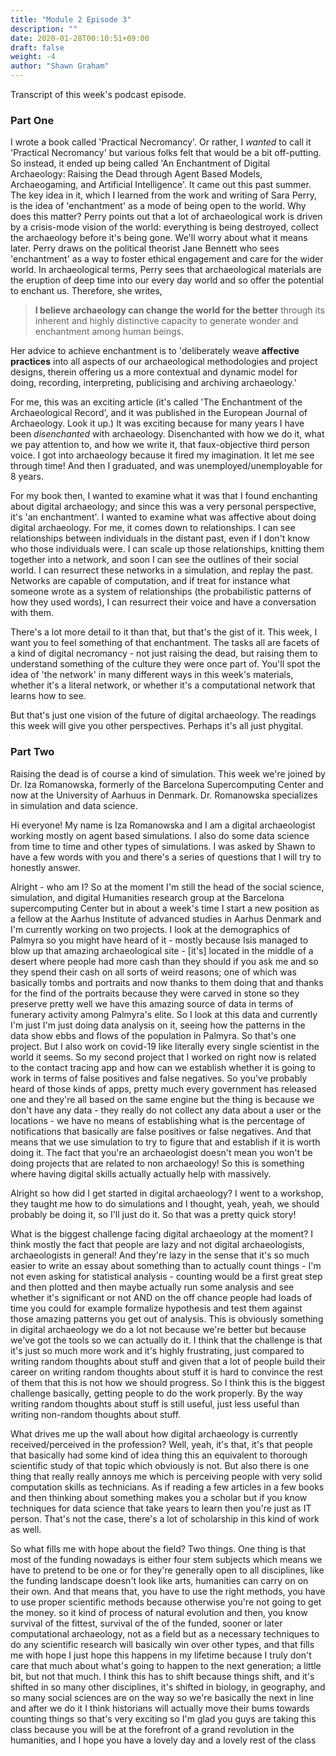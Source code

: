 ```yaml
---
title: "Module 2 Episode 3"
description: ""
date: 2020-01-28T00:10:51+09:00
draft: false
weight: -4
author: "Shawn Graham"
---
```


Transcript of this week's podcast episode.

### Part One

I wrote a book called 'Practical Necromancy'. Or rather, I _wanted_ to call it 'Practical Necromancy' but various folks felt that would be a bit off-putting. So instead, it ended up being called 'An Enchantment of Digital Archaeology: Raising the Dead through Agent Based Models, Archaeogaming, and Artificial Intelligence'. It came out this past summer. The key idea in it, which I learned from the work and writing of Sara Perry, is the idea of 'enchantment' as a mode of being open to the world. Why does this matter? Perry points out that a lot of archaeological work is driven by a crisis-mode vision of the world: everything is being destroyed, collect the archaeology before it's being gone. We'll worry about what it means later. Perry draws on the political theorist Jane Bennett who sees 'enchantment' as a way to foster ethical engagement and care for the wider world. In archaeological terms, Perry sees that archaeological materials are the eruption of deep time into our every day world and so offer the potential to enchant us. Therefore, she writes,

> **I believe archaeology can change the world for the better** through its inherent and highly distinctive capacity to generate wonder and enchantment among human beings.

Her advice to achieve enchantment is to 'deliberately weave **affective practices** into all aspects of our archaeological methodologies and project designs, therein offering us a more contextual and dynamic model for doing, recording, interpreting, publicising and archiving archaeology.'

For me, this was an exciting article (it's called 'The Enchantment of the Archaeological Record', and it was published in the European Journal of Archaeology. Look it up.) It was exciting because for many years I have been _disenchanted_ with archaeology. Disenchanted with how we do it, what we pay attention to, and how we write it, that faux-objective third person voice. I got into archaeology because it fired my imagination. It let me see through time! And then I graduated, and was unemployed/unemployable for 8 years.

For my book then, I wanted to examine what it was that I found enchanting about digital archaeology; and since this was a very personal perspective, it's 'an enchantment'. I wanted to examine what was affective about doing digital archaeology. For me, it comes down to relationships. I can see relationships between individuals in the distant past, even if I don't know who those individuals were. I can scale up those relationships, knitting them together into a network, and soon I can see the outlines of their social world. I can resurrect these networks in a simulation, and replay the past. Networks are capable of computation, and if treat for instance what someone wrote as a system of relationships (the probabilistic patterns of how they used words), I can resurrect their voice and have a conversation with them.

There's a lot more detail to it than that, but that's the gist of it. This week, I want you to feel something of that enchantment. The tasks all are facets of a kind of digital necromancy - not just raising the dead, but raising them to understand something of the culture they were once part of. You'll spot the idea of 'the network' in many different ways in this week's materials, whether it's a literal network, or whether it's a computational network that learns how to see.

But that's just one vision of the future of digital archaeology. The readings this week will give you other perspectives. Perhaps it's all just phygital.

### Part Two  

Raising the dead is of course a kind of simulation. This week we're joined by Dr. Iza Romanowska, formerly of the Barcelona Supercomputing Center and now at the University of Aarhuus in Denmark. Dr. Romanowska specializes in simulation and data science.

Hi everyone! My name is Iza Romanowska and I am a digital archaeologist working mostly on agent based simulations. I also do some data science from time to time and other types of simulations. I was asked by Shawn to have a few words with you and there's a series of questions that I will try to honestly answer.

Alright - who am I? So at the moment I'm still the head of the social science, simulation, and digital Humanities research group at the Barcelona supercomputing Center but in about a week's time I start a new position as a fellow at the Aarhus Institute of advanced studies in Aarhus Denmark and I'm currently working on two projects. I look at the demographics of Palmyra so you might have heard of it - mostly because Isis managed to blow up that amazing archaeological site - [it's] located in the middle of a desert where people had more cash than they should if you ask me and so they spend their cash on all sorts of weird reasons; one of which was basically tombs and portraits and now thanks to them doing that and thanks for the find of the portraits because they were carved in stone so they preserve pretty well we have this amazing source of data in terms of funerary activity among Palmyra's elite. So I look at this data and currently I'm just I'm just doing data analysis on it, seeing how the patterns in the data show ebbs and flows of the population in Palmyra. So that's one project. But I also work on covid-19 like literally every single scientist in the world it seems. So my second project that I worked on right now is related to the contact tracing app and how can we establish whether it is going to work in terms of false positives and false negatives. So you've probably heard of those kinds of apps, pretty much every government has released one and they're all based on the same engine but the thing is because we don't have any data - they really do not collect any data about a user or the locations -  we have no means of establishing what is the percentage of notifications that basically are false positives or false negatives. And that means that we use simulation to try to figure that and establish if it is worth doing it.  The fact that you're an archaeologist doesn't mean you won't be doing projects that are related to non archaeology! So this is something where having digital skills actually actually help with massively.

Alright so how did I get started in digital archaeology? I went to a workshop, they taught me how to do simulations and I thought, yeah, yeah, we should probably be doing it, so I'll just do it. So that was a pretty quick story!

What is the biggest challenge facing digital archaeology at the moment? I think mostly the fact that people are lazy and not digital archaeologists, archaeologists in general! And they're lazy in the sense that it's so much easier to write an essay about something than to actually count things - I'm not even asking for statistical analysis - counting would be a first great step and then plotted and then maybe actually run some analysis and see whether it's significant or not AND on the off chance people had loads of time you could for example formalize  hypothesis and test them against those amazing patterns you get out of analysis. This is obviously something in digital archaeology we do a lot not because we're better but because we've got the tools so we can actually do it.  I think that the challenge is that it's just so much more work and it's highly frustrating, just compared to writing random thoughts about stuff and given that a lot of people build their career on writing random thoughts about stuff it is hard to convince the rest of them that this is not how we should progress. So I think this is the biggest challenge basically, getting people to do the work properly. By the way writing random thoughts about stuff is still useful, just less useful than writing non-random thoughts about stuff.

What drives me up the wall about how digital archaeology is currently received/perceived in the profession? Well, yeah, it's that, it's that people that basically had some kind of idea thing this an equivalent to thorough scientific study of that topic which obviously is not. But also there is one thing that really really annoys me which is perceiving people with very solid computation skills as technicians. As if reading a few articles in a few books and then thinking about something makes you a scholar but if you know techniques for data science that take years to learn then you're just as IT person. That's not the case, there's a lot of scholarship in this kind of work as well.

So what fills me with hope about the field? Two things. One thing is that most of the funding nowadays is either four stem subjects which means we have to pretend to be one or for they're generally open to all disciplines, like the funding landscape doesn't look like arts,  humanities can carry on on their own. And that means that, you have to use the right methods, you have to use proper scientific methods because otherwise you're not going to get the money. so it kind of process of natural evolution and then, you know survival of the fittest, survival of the of the funded, sooner or later computational archaeology, not as a field but as a necessary techniques to do any scientific research will basically win over other types, and that fills me with hope I just hope this happens in my lifetime because I truly don't care that much about what's going to happen to the next generation; a little bit, but not that much. I think this has to shift because things shift, and it's shifted in so many other disciplines, it's shifted in biology, in geography, and so many social sciences are on the way so we're basically the next in line and after we do it I think historians will actually move their bums  towards counting things so that's very exciting so I'm glad you guys are taking this class because you will be at the forefront of a grand revolution in the humanities, and I hope you have a lovely day and a lovely rest of the class
